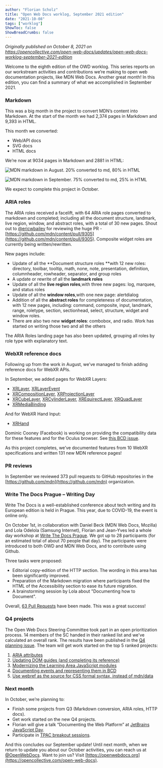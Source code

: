 ```yaml
---
author: "Florian Scholz"
title: "Open Web Docs worklog, September 2021 edition"
date: "2021-10-08"
tags: ["worklog"]
ShowToc: false
ShowBreadCrumbs: false
---
```


_Originally published on October 8, 2021 on https://opencollective.com/open-web-docs/updates/open-web-docs-worklog-september-2021-edition_

Welcome to the eighth edition of the OWD worklog. This series reports on our workstream activities and contributions we’re making to open web documentation projects, like MDN Web Docs. Another great month! In this edition, you can find a summary of what we accomplished in September 2021.

### Markdown

This was a big month in the project to convert MDN’s content into Markdown. At the start of the month we had 2,374 pages in Markdown and 9,393 in HTML.

This month we converted:
* Web/API docs
* SVG docs
* HTML docs

We’re now at 9034 pages in Markdown and 2881 in HTML:

![MDN markdown in August. 20% converted to md, 80% in HTML](/posts/worklog/mdn-md-august.png)

![MDN markdown in September. 75% converted to md, 25% in HTML](/posts/worklog/mdn-md-september.png)

We expect to complete this project in October.

### ARIA roles

The ARIA roles received a facelift, with 64 ARIA role pages converted to markdown and completed; including all the document structure, landmark, live region, window, and abstract roles, with a total of 30 new pages. Shout out to [@ericwbailey](https://github.com/ericwbailey) for reviewing the huge PR - [https://github.com/mdn/content/pull/9305](https://github.com/mdn/content/pull/9305). Composite widget roles are currently being written/rewritten.

New pages include:

* Update of all the **Document structure roles **with 12 new roles: directory, toolbar, tooltip, math, none,  note, presentation, definition, columnheader, rowheader, separator, and group roles
* A update or rewrite of all the **landmark roles**
* Update of all the **live region roles**,with three new pages: log, marquee, and status roles
* Update of all the **window roles**,with one new page: alertdialog
* Addition of all the **abstract roles** for completeness of documentation, with 12 new pages, including: command, composite, input, landmark, range, roletype, section, sectionhead, select, structure, widget and window roles.
* There are also two new **widget roles**: combobox, and radio. Work has started on writing those two and all the others

The ARIA Roles landing page has also been updated, grouping all roles by role type with explanatory text.

### WebXR reference docs

Following up from the work in August, we’ve managed to finish adding reference docs for WebXR APIs.

In September, we added pages for WebXR Layers:

* [XRLayer](https://developer.mozilla.org/en-US/docs/Web/API/XRLayer), [XRLayerEvent](https://developer.mozilla.org/en-US/docs/Web/API/XRLayerEvent)
* [XRCompositionLayer](https://developer.mozilla.org/en-US/docs/Web/API/XRCompositionLayer), [XRProjectionLayer](https://developer.mozilla.org/en-US/docs/Web/API/XRProjectionLayer)
* [XRCubeLayer](https://developer.mozilla.org/en-US/docs/Web/API/XRCubeLayer), [XRCylinderLayer](https://developer.mozilla.org/en-US/docs/Web/API/XRCylinderLayer), [XREquirectLayer](https://developer.mozilla.org/en-US/docs/Web/API/XREquirectLayer), [XRQuadLayer](https://developer.mozilla.org/en-US/docs/Web/API/XRQuadLayer)
* [XRMediaBinding](https://developer.mozilla.org/en-US/docs/Web/API/XRMediaBinding)

And for WebXR Hand Input:

* [XRHand](https://developer.mozilla.org/en-US/docs/Web/API/XRHand)

Dominic Cooney (Facebook) is working on providing the compatibility data for these features and for the Oculus browser. See [this BCD issue](https://github.com/mdn/browser-compat-data/issues/12303).

As this project completes, we’ve documented features from 10 WebXR specifications and written 131 new MDN reference pages!

### PR reviews

In September we reviewed 373 pull requests to GitHub repositories in the [https://github.com/mdn](https://github.com/mdn) organization.


### Write The Docs Prague – Writing Day

Write The Docs is a well-established conference about tech writing and its European edition is held in Prague. This year, due to COVID-19, the event is online only.

On October 1st, in collaboration with Daniel Beck (MDN Web Docs, Mozilla) and Lola Odelola (Samsung Internet), Florian and Jean-Yves led a whole day workshop at [Write The Docs Prague](https://www.writethedocs.org/conf/prague/2021/). We got up to 28 participants (for an estimated total of about 70 people that day). The participants were introduced to both OWD and MDN Web Docs, and to contribute using Github.

Three tasks were proposed:

* Editorial copy-edition of the HTTP section. The wording in this area has been significantly improved.
* Preparation of the Markdown migration where participants fixed the HTML of the Accessibility section to ease its future migration.
* A brainstorming session by Lola about "Documenting how to Document".

Overall, [63 Pull Requests](https://github.com/mdn/content/pulls?q=+is%3Apr+label%3A%22Event%3A+Write+the+Docs+Prague+2021%22) have been made. This was a great success!

### Q4 projects

The Open Web Docs Steering Committee took part in an open prioritization process. 14 members of the SC handed in their ranked list and we've calculated an overall rank. The results have been published in the [Q4 planning issue](https://github.com/openwebdocs/project/issues/55#issuecomment-937625420). The team will get work started on the top 5 ranked projects:

1. [ARIA attributes](https://github.com/openwebdocs/project/issues/65)
2. [Updating DOM guides (and completing its reference)](https://github.com/openwebdocs/project/issues/50)
3. [Modernizing the Learning Area JavaScript modules](https://github.com/mdn/content/blob/main/rfcs/modernize-learn-js.md)
4. [Documenting events and representing them in BCD](https://github.com/openwebdocs/project/issues/61)
5. [Use webref as the source for CSS formal syntax, instead of mdn/data](https://github.com/openwebdocs/project/issues/44)

### Next month

In October, we’re planning to:

* Finish some projects from Q3 (Markdown conversion, ARIA roles, HTTP docs).
* Get work started on the new Q4 projects.
* Florian will give a talk “Documenting the Web Platform” at [JetBrains JavaScript Day](https://pages.jetbrains.com/javascript-day-2021/blog).
* Participate in [TPAC breakout sessions](https://www.w3.org/wiki/TPAC/2021/SessionIdeas).

And this concludes our September update! Until next month, when we return to update you about our October activities, you can reach us at [@OpenWebDocs](https://twitter.com/OpenWebDocs). Want to join us? Visit [https://openwebdocs.org](https://opencollective.com/open-web-docs).
